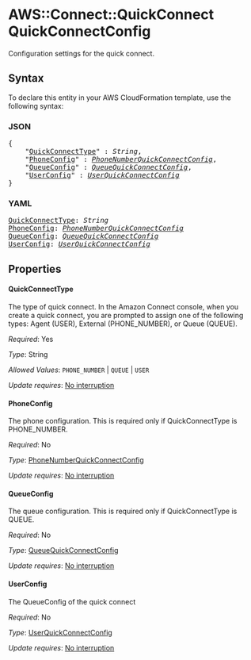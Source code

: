 # AWS::Connect::QuickConnect QuickConnectConfig

Configuration settings for the quick connect.

## Syntax

To declare this entity in your AWS CloudFormation template, use the following syntax:

### JSON

<pre>
{
    "<a href="#quickconnecttype" title="QuickConnectType">QuickConnectType</a>" : <i>String</i>,
    "<a href="#phoneconfig" title="PhoneConfig">PhoneConfig</a>" : <i><a href="phonenumberquickconnectconfig.md">PhoneNumberQuickConnectConfig</a></i>,
    "<a href="#queueconfig" title="QueueConfig">QueueConfig</a>" : <i><a href="queuequickconnectconfig.md">QueueQuickConnectConfig</a></i>,
    "<a href="#userconfig" title="UserConfig">UserConfig</a>" : <i><a href="userquickconnectconfig.md">UserQuickConnectConfig</a></i>
}
</pre>

### YAML

<pre>
<a href="#quickconnecttype" title="QuickConnectType">QuickConnectType</a>: <i>String</i>
<a href="#phoneconfig" title="PhoneConfig">PhoneConfig</a>: <i><a href="phonenumberquickconnectconfig.md">PhoneNumberQuickConnectConfig</a></i>
<a href="#queueconfig" title="QueueConfig">QueueConfig</a>: <i><a href="queuequickconnectconfig.md">QueueQuickConnectConfig</a></i>
<a href="#userconfig" title="UserConfig">UserConfig</a>: <i><a href="userquickconnectconfig.md">UserQuickConnectConfig</a></i>
</pre>

## Properties

#### QuickConnectType

The type of quick connect. In the Amazon Connect console, when you create a quick connect, you are prompted to assign one of the following types: Agent (USER), External (PHONE_NUMBER), or Queue (QUEUE).

_Required_: Yes

_Type_: String

_Allowed Values_: <code>PHONE_NUMBER</code> | <code>QUEUE</code> | <code>USER</code>

_Update requires_: [No interruption](https://docs.aws.amazon.com/AWSCloudFormation/latest/UserGuide/using-cfn-updating-stacks-update-behaviors.html#update-no-interrupt)

#### PhoneConfig

The phone configuration. This is required only if QuickConnectType is PHONE_NUMBER.

_Required_: No

_Type_: <a href="phonenumberquickconnectconfig.md">PhoneNumberQuickConnectConfig</a>

_Update requires_: [No interruption](https://docs.aws.amazon.com/AWSCloudFormation/latest/UserGuide/using-cfn-updating-stacks-update-behaviors.html#update-no-interrupt)

#### QueueConfig

The queue configuration. This is required only if QuickConnectType is QUEUE.

_Required_: No

_Type_: <a href="queuequickconnectconfig.md">QueueQuickConnectConfig</a>

_Update requires_: [No interruption](https://docs.aws.amazon.com/AWSCloudFormation/latest/UserGuide/using-cfn-updating-stacks-update-behaviors.html#update-no-interrupt)

#### UserConfig

The QueueConfig of the quick connect

_Required_: No

_Type_: <a href="userquickconnectconfig.md">UserQuickConnectConfig</a>

_Update requires_: [No interruption](https://docs.aws.amazon.com/AWSCloudFormation/latest/UserGuide/using-cfn-updating-stacks-update-behaviors.html#update-no-interrupt)

